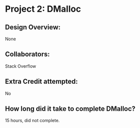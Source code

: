 Project 2: DMalloc
===================

<!-- TODO: Fill this out. -->

## Design Overview:
None

## Collaborators:
Stack Overflow

## Extra Credit attempted:
No

## How long did it take to complete DMalloc?
15 hours, did not complete.

<!-- Enter an approximate number of hours that you spent actively working on the project. -->

